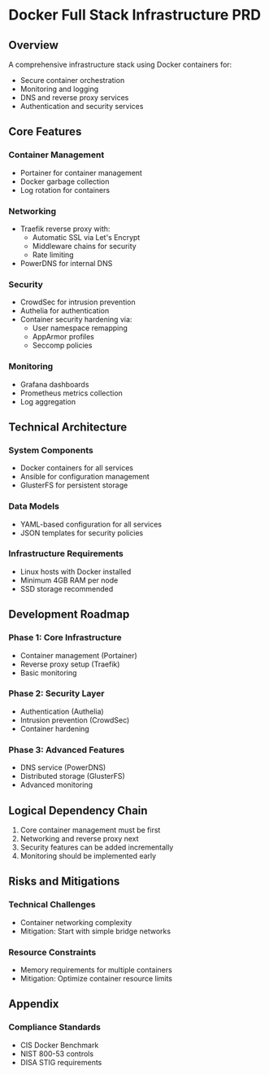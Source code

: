 # Docker Full Stack Infrastructure PRD

## Overview

A comprehensive infrastructure stack using Docker containers for:

- Secure container orchestration
- Monitoring and logging
- DNS and reverse proxy services
- Authentication and security services

## Core Features

### Container Management

- Portainer for container management
- Docker garbage collection
- Log rotation for containers

### Networking

- Traefik reverse proxy with:
  - Automatic SSL via Let's Encrypt
  - Middleware chains for security
  - Rate limiting
- PowerDNS for internal DNS

### Security

- CrowdSec for intrusion prevention
- Authelia for authentication
- Container security hardening via:
  - User namespace remapping
  - AppArmor profiles
  - Seccomp policies

### Monitoring

- Grafana dashboards
- Prometheus metrics collection
- Log aggregation

## Technical Architecture

### System Components

- Docker containers for all services
- Ansible for configuration management
- GlusterFS for persistent storage

### Data Models

- YAML-based configuration for all services
- JSON templates for security policies

### Infrastructure Requirements

- Linux hosts with Docker installed
- Minimum 4GB RAM per node
- SSD storage recommended

## Development Roadmap

### Phase 1: Core Infrastructure

- Container management (Portainer)
- Reverse proxy setup (Traefik)
- Basic monitoring

### Phase 2: Security Layer

- Authentication (Authelia)
- Intrusion prevention (CrowdSec)
- Container hardening

### Phase 3: Advanced Features

- DNS service (PowerDNS)
- Distributed storage (GlusterFS)
- Advanced monitoring

## Logical Dependency Chain

1. Core container management must be first
2. Networking and reverse proxy next
3. Security features can be added incrementally
4. Monitoring should be implemented early

## Risks and Mitigations

### Technical Challenges

- Container networking complexity
- Mitigation: Start with simple bridge networks

### Resource Constraints

- Memory requirements for multiple containers
- Mitigation: Optimize container resource limits

## Appendix

### Compliance Standards

- CIS Docker Benchmark
- NIST 800-53 controls
- DISA STIG requirements

